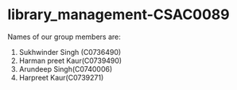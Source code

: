 # library_management-CSAC0089
Names of our group members are:
1) Sukhwinder Singh (C0736490)
2) Harman preet Kaur(C0739490)
3) Arundeep Singh(C0740006)
4) Harpreet Kaur(C0739271)
